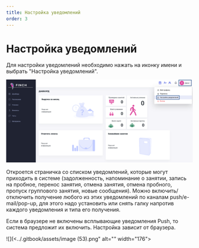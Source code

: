 ```yaml
---
title: Настройка уведомлений
order: 3
---
```


# Настройка уведомлений

Для настройки уведомлений необходимо нажать на иконку имени и выбрать "Настройка уведомлений".

![](<../.gitbook/assets/image (84).png>)

Откроется страничка со списком уведомлений, которые могут приходить в системе (задолженность, напоминание о занятии, запись на пробное, перенос занятия, отмена занятия, отмена пробного, пропуск группового занятия, новые сообщения). Можно включить/отключить получение любого из этих уведомлений по каналам push/e-mail/pop-up, для этого надо установить или снять галку напротив каждого уведомления и типа его получения. 





Если в браузере не включены всплывающие уведомления Push, то система предложит их включить. Настройка зависит от браузера.

![](<../.gitbook/assets/image (53).png" alt="" width="176"><figcaption></figcaption></figure>